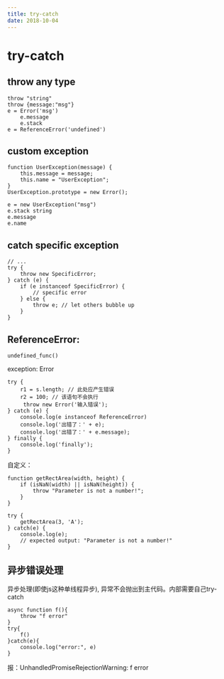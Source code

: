 ```yaml
---
title: try-catch
date: 2018-10-04
---
```

# try-catch
## throw any type
    throw "string"
    throw {message:"msg"}
    e = Error('msg')
        e.message
        e.stack
    e = ReferenceError('undefined')

## custom exception

    function UserException(message) {
        this.message = message;
        this.name = "UserException";
    }
    UserException.prototype = new Error();

    e = new UserException("msg")
    e.stack string
    e.message
    e.name

## catch specific exception

    // ...
    try {
        throw new SpecificError;
    } catch (e) {
        if (e instanceof SpecificError) {
            // specific error
        } else {
            throw e; // let others bubble up
        }
    }

## ReferenceError:

    undefined_func()

exception: Error

    try {
        r1 = s.length; // 此处应产生错误
        r2 = 100; // 该语句不会执行
         throw new Error('输入错误');
    } catch (e) {
        console.log(e instanceof ReferenceError) 
        console.log('出错了：' + e);
        console.log('出错了：' + e.message);
    } finally {
        console.log('finally');
    }

自定义：

    function getRectArea(width, height) {
        if (isNaN(width) || isNaN(height)) {
            throw "Parameter is not a number!";
        }
    }

    try {
        getRectArea(3, 'A');
    } catch(e) {
        console.log(e);
        // expected output: "Parameter is not a number!"
    }

## 异步错误处理
异步处理(即使js这种单线程异步), 异常不会抛出到主代码。内部需要自己try-catch

    async function f(){
        throw "f error"
    }
    try{
        f()
    }catch(e){
        console.log("error:", e)
    }

报：UnhandledPromiseRejectionWarning: f error